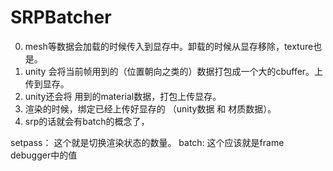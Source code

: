 # SRPBatcher

0. mesh等数据会加载的时候传入到显存中。卸载的时候从显存移除，texture也是。
1. unity 会将当前帧用到的（位置朝向之类的）数据打包成一个大的cbuffer。上传到显存。
2. unity还会将 用到的material数据，打包上传显存。
3. 渲染的时候，绑定已经上传好显存的 （unity数据 和 材质数据）。
4. srp的话就会有batch的概念了，


setpass： 这个就是切换渲染状态的数量。
batch: 这个应该就是frame debugger中的值
